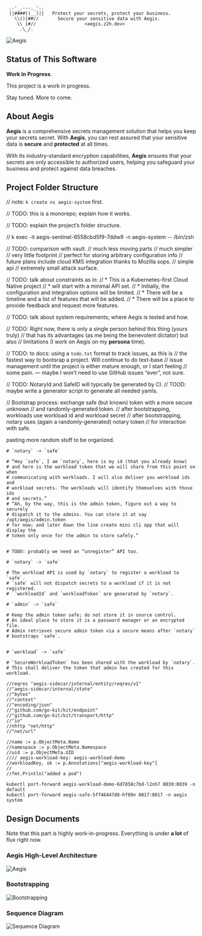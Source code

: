 ```text
 .-'_.---._'-.
 ||####|(__)||   Protect your secrets, protect your business.
   \\()|##//       Secure your sensitive data with Aegis.
    \\ |#//                  <aegis.z2h.dev>
     .\_/.
```

![Aegis](assets/aegis-banner.png "Aegis")

## Status of This Software

**Work In Progress**.

This project is a work in progress.

Stay tuned. More to come.

## About Aegis

**Aegis** is a comprehensive secrets management solution that helps you keep 
your secrets secret. With **Aegis**, you can rest assured that your sensitive 
data is **secure** and **protected** at all times. 

With its industry-standard encryption capabilities, **Aegis** ensures that your 
secrets are only accessible to authorized users, helping you safeguard your 
business and protect against data breaches.

## Project Folder Structure

// note: `k create ns aegis-system` first.

// TODO: this is a monorepo; explain how it works.

// TODO: explain the project’s folder structure.


// k exec -it aegis-sentinel-6558cbd5f9-7ddw9 -n aegis-system -- /bin/zsh

// TODO: comparison with vault.
// much less moving parts
// much simpler 
// very little footprint
// perfect for storing arbitrary configuration info
// future plans include cloud KMS integration thanks to Mozilla sops.
// simple api
// extremely small attack surface.

// TODO: talk about constraints as in:
// * This is a Kubernetes-first Cloud Native project
// * will start with a minimal API set.
// * Initially, the configuration and integration options will be limited.
// * There will be a timeline and a list of features that will be added.
// * There will be a place to provide feedback and request more features.

// TODO: talk about system requirements; where Aegis is tested and how.

// TODO: Right now, there is only a single person behind this thing (yours truly)
// that has its advantages (as me being the benevolent dictator) but also 
// limitations (I work on Aegis on my **persona** time).

// TODO: to docs: using a `todo.txt` format to track issues, as this is 
// the fastest way to bootsrap a project. Will continue to do text-base
// issue management until the project is either mature enough, or I start feeling
// some pain. — maybe I won’t need to use GitHub issues “ever”, not sure.

// TODO: NotaryId and SafeID will typically be generated by CI.
// TOOD: maybe write a generator script to generate all needed yamls.

// Bootstrap process: exchange safe (but known) token with a more secure unknown
// and randomly-generated token.
// after bootstrapping, workloads use workload id and workload secret
// after bootstrapping, notary uses (again a randomly-generated) notary token 
// for interaction with safe. 

pasting more random stuff to be organized.

```text
# `notary` -> `safe`

# “Hey `safe`, I am `notary`, here is my id (that you already know)
# and here is the workload token that we will share from this point on when
# communicating with workloads. I will also deliver you workload ids and
# workload secrets. The workloads will identify themselves with those ids
# and secrets.”
# “Ah, by the way, this is the admin token, figure out a way to securely
# dispatch it to the admins. You can store it at say /opt/aegis/admin.token
# for now; and later down the line create mini cli app that will display the
# token only once for the admin to store safely.”


# TODO: probably we need an “unregister” API too.

# `notary` -> `safe`

# The workload API is used by `notary` to register a workload to `safe`.
# `safe` will not dispatch secrets to a workload if it is not registered.
#  `workloadId` and `workloadToken` are generated by `notary`.

# `admin` -> `safe`

# Keep the admin token safe; do not store it in source control.
# An ideal place to store it is a password manager or an encrypted file.
# Admin retrieves secure admin token via a secure means after `notary`
# bootstraps `safe`.


# `workload` -> `safe`

# `SecureWorkloadToken` has been shared with the workload by `notary`.
# This shall deliver the token that admin has created for this workload.

//reqres "aegis-sidecar/internal/entity/reqres/v1"
//"aegis-sidecar/internal/state"
//"bytes"
//"context"
//"encoding/json"
//"github.com/go-kit/kit/endpoint"
//"github.com/go-kit/kit/transport/http"
//"io"
//nhttp "net/http"
//"net/url"

//name := p.ObjectMeta.Name
//namespace := p.ObjectMeta.Namespace
//uid := p.ObjectMeta.UID
//// aegis-workload-key: aegis-workload-demo
//workloadKey, ok := p.Annotations["aegis-workload-key"]
//
//fmt.Println("added a pod")

kubectl port-forward aegis-workload-demo-6d7858c7bd-l2nh7 8039:8039 -n default
kubectl port-forward aegis-safe-5ff46447d8-hf89n 8017:8017 -n aegis system

```


## Design Documents

Note that this part is highly work-in-progress. Everything is under **a lot** of
flux right now.

### Aegis High-Level Architecture

![Aegis](assets/aegis-hla.png "Aegis High-Level Architecture")

### Bootstrapping

![Bootstrapping](assets/notary-state-handshake.png "Bootstrapping")

### Sequence Diagram

![Sequence Diagram](assets/sequence-diagram.png "Aegis High-Level Architecture")
